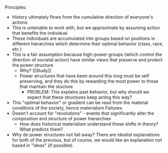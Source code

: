 Principles:
- History ultimately flows from the cumulative direction of everyone's actions
- This is untenable to work with, but we approximate by assuming action that benefits the individual
- These individuals are accumulated into groups based on positions in different hierarchies which determine their optimal behavior (class, race, etc.)
- This is a fair assumption because high-power groups (which control the direction of societal action) have similar views that preserve and protect the power structure
	- Why? [[Study]]
	- Power structures that have been around this long must be self preserving, and they do this by rewarding the most power to those that maintain the stucture
		- PROBLEM: This explains past behavior, but why should we expect that these structures keep acting this way?
- This "optimal behavior" or gradient can be read from the material conditions of the society, hence materialism
Failures:
- Doesn't account for "revolutions" - events that significantly alter the composition and structure of power hierarchies
	- How does historical materialism understand these shifts in theory? What predicts them?
- Why do power structures not fall away?
There are idealist explanations for both of the previous, but of course, we would like an explanation not based in "ideas" (if possible). 

